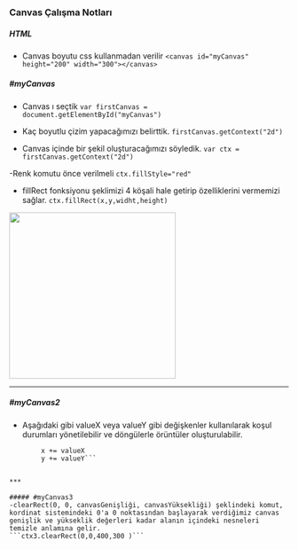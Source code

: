 ### Canvas Çalışma Notları

##### HTML
- Canvas boyutu css kullanmadan verilir
```<canvas id="myCanvas" height="200" width="300"></canvas>```

##### #myCanvas
- Canvas ı seçtik
```var firstCanvas = document.getElementById("myCanvas")``` 

- Kaç boyutlu çizim yapacağımızı belirttik.
```firstCanvas.getContext("2d")```  

- Canvas içinde bir şekil oluşturacağımızı söyledik.
``` var ctx = firstCanvas.getContext("2d") ```

-Renk komutu önce verilmeli 
```ctx.fillStyle="red"```

- fillRect fonksiyonu şeklimizi 4 köşali hale getirip özelliklerini vermemizi sağlar.
```ctx.fillRect(x,y,widht,height)```
<img src="/images/images1.png" alt="" width="300" height="300">

***

##### #myCanvas2
- Aşağıdaki gibi valueX veya valueY gibi değişkenler kullanılarak koşul durumları yönetilebilir ve döngülerle örüntüler oluşturulabilir.
```  utku.fillRect(x, y, h, w)
        x += valueX
        y += valueY```

        
***

##### #myCanvas3
-clearRect(0, 0, canvasGenişliği, canvasYüksekliği) şeklindeki komut, kordinat sistemindeki 0'a 0 noktasından başlayarak verdiğimiz canvas genişlik ve yükseklik değerleri kadar alanın içindeki nesneleri temizle anlamına gelir.
```ctx3.clearRect(0,0,400,300 )```